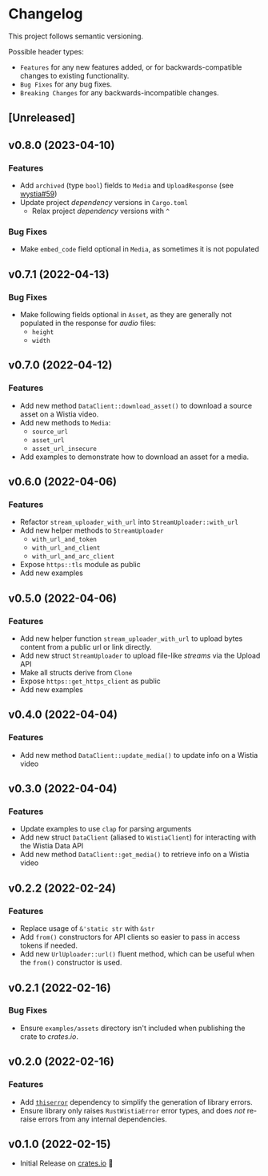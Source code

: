 # Changelog

This project follows semantic versioning.

Possible header types:

- `Features` for any new features added, or for backwards-compatible
  changes to existing functionality.
- `Bug Fixes` for any bug fixes.
- `Breaking Changes` for any backwards-incompatible changes.

## [Unreleased]

## v0.8.0 (2023-04-10)

### Features

* Add `archived` (type `bool`) fields to `Media` and `UploadResponse` (see [wystia#59](https://github.com/rnag/wystia/issues/59))
* Update project *dependency* versions in `Cargo.toml` 
  * Relax project *dependency* versions with `^`

### Bug Fixes

* Make `embed_code` field optional in `Media`, as sometimes it is not populated

## v0.7.1 (2022-04-13)

### Bug Fixes

* Make following fields optional in `Asset`, as they are generally not populated
  in the response for *audio* files:
  * `height`
  * `width`

## v0.7.0 (2022-04-12)

### Features

* Add new method `DataClient::download_asset()` to download a source asset on a Wistia video.
* Add new methods to `Media`:
  * `source_url` 
  * `asset_url`
  * `asset_url_insecure`
* Add examples to demonstrate how to download an asset for a media.

## v0.6.0 (2022-04-06)

### Features

* Refactor `stream_uploader_with_url` into `StreamUploader::with_url`
* Add new helper methods to `StreamUploader`
  * `with_url_and_token`
  * `with_url_and_client`
  * `with_url_and_arc_client`
* Expose `https::tls` module as public
* Add new examples

## v0.5.0 (2022-04-06)

### Features

* Add new helper function `stream_uploader_with_url` to upload bytes content from a public url or link directly.
* Add new struct `StreamUploader` to upload file-like *streams* via the Upload API
* Make all structs derive from `Clone`
* Expose `https::get_https_client` as public
* Add new examples

## v0.4.0 (2022-04-04)

### Features

* Add new method `DataClient::update_media()` to update info on a Wistia video

## v0.3.0 (2022-04-04)

### Features

* Update examples to use `clap` for parsing arguments
* Add new struct `DataClient` (aliased to `WistiaClient`) for interacting with
  the Wistia Data API
* Add new method `DataClient::get_media()` to retrieve info on a Wistia video

## v0.2.2 (2022-02-24)

### Features

* Replace usage of `&'static str` with `&str`
* Add `from()` constructors for API clients so easier to pass in access tokens if needed.
* Add new `UrlUploader::url()` fluent method, which can be useful when the
  `from()` constructor is used.

## v0.2.1 (2022-02-16)

### Bug Fixes

* Ensure `examples/assets` directory isn't included when publishing the crate to *crates.io*.

## v0.2.0 (2022-02-16)

### Features

* Add [`thiserror`] dependency to simplify the generation of library errors.
* Ensure library only raises `RustWistiaError` error types, and does *not* re-raise 
  errors from any internal dependencies.

[`thiserror`]: https://docs.rs/thiserror

## v0.1.0 (2022-02-15)

- Initial Release on [crates.io] :tada:

[crates.io]: https://crates.io/crates/rust-wistia
